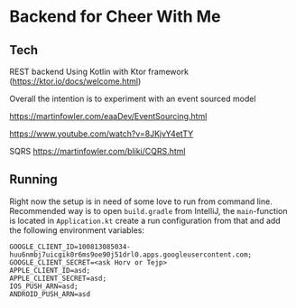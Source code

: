 # Backend for Cheer With Me

## Tech
REST backend Using Kotlin with Ktor framework (https://ktor.io/docs/welcome.html)

Overall the intention is to experiment with an event sourced model

https://martinfowler.com/eaaDev/EventSourcing.html

https://www.youtube.com/watch?v=8JKjvY4etTY

SQRS
https://martinfowler.com/bliki/CQRS.html


## Running
Right now the setup is in need of some love to run from command line. 
Recommended way is to open `build.gradle` from IntelliJ, the `main`-function 
is located in `Application.kt` create a run configuration from that and
add the following environment variables:
```
GOOGLE_CLIENT_ID=100813085034-huu6nmbj7uicgik0r6ms9oe90j51drl0.apps.googleusercontent.com;
GOOGLE_CLIENT_SECRET=<ask Horv or Tejp>
APPLE_CLIENT_ID=asd;
APPLE_CLIENT_SECRET=asd;
IOS_PUSH_ARN=asd;
ANDROID_PUSH_ARN=asd
```


